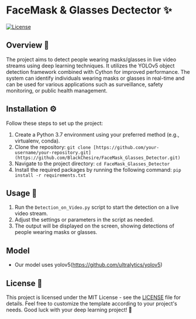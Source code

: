 
# FaceMask & Glasses Dectector ✨

[![License](https://img.shields.io/badge/License-MIT-blue.svg)](LICENSE)

## Overview 📌
The project aims to detect people wearing masks/glasses in live video streams using deep learning techniques. It utilizes the YOLOv5 object detection framework combined with Cython for improved performance. The system can identify individuals wearing masks or glasses in real-time and can be used for various applications such as surveillance, safety monitoring, or public health management.

## Installation ⚙️

Follow these steps to set up the project:

1. Create a Python 3.7 environment using your preferred method (e.g., virtualenv, conda).
2. Clone the repository: `git clone [https://github.com/your-username/your-repository.git](https://github.com/BlackChesire/FaceMask_Glasses_Detector.git)`
3. Navigate to the project directory: `cd FaceMask_Glasses_Detector`
4. Install the required packages by running the following command: `pip install -r requirements.txt`


## Usage 🚀
1. Run the `Detection_on_Video.py` script to start the detection on a live video stream.
2. Adjust the settings or parameters in the script as needed.
3. The output will be displayed on the screen, showing detections of people wearing masks or glasses.

## Model
- Our model uses yolov5(https://github.com/ultralytics/yolov5)

## License 📄

This project is licensed under the MIT License - see the [LICENSE](LICENSE) file for details.
Feel free to customize the template according to your project's needs. Good luck with your deep learning project! 🎉
